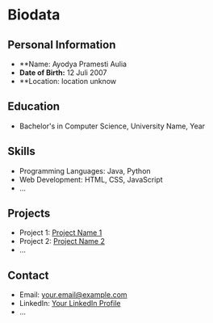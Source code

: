 # Biodata

## Personal Information
- **Name: Ayodya Pramesti Aulia
- **Date of Birth:** 12 Juli 2007
- **Location: location unknow

## Education
- Bachelor's in Computer Science, University Name, Year

## Skills
- Programming Languages: Java, Python
- Web Development: HTML, CSS, JavaScript
- ...

## Projects
- Project 1: [Project Name 1](link_to_project_1)
- Project 2: [Project Name 2](link_to_project_2)
- ...

## Contact
- Email: your.email@example.com
- LinkedIn: [Your LinkedIn Profile](link_to_linkedin)
- ...

